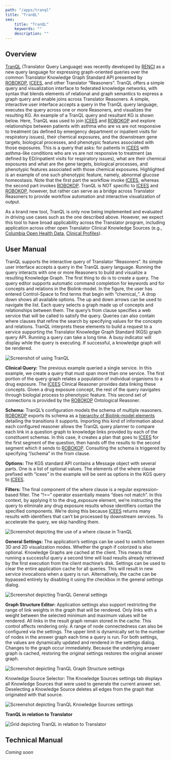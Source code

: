 ```yaml
---
path: "/apps/tranql"
title: "TranQL"
seo:
    title: "TranQL"
    keywords: ""
    description: ""
---
```


## Overview

[TranQL](https://tranql.renci.org/) (Translator Query Language) was recently developed by [RENCI](https://renci.org/) as a new query language for expressing graph-oriented queries over the common Translator Knowledge Graph Standard API presented by [ROBOKOP](/apps/robokop), [ICEES](/apps/icees), and other Translator “Reasoners”. TranQL offers a simple query and visualization interface to federated knowledge networks, with syntax that blends elements of relational and graph semantics to express a graph query and enable joins across Translator Reasoners. A simple, interactive user interface accepts a query in the TranQL query language, executes the query across one or more Reasoners, and visualizes the resulting KG. An example of a TranQL query and resultant KG is shown below. Here, TranQL was used to join [ICEES](/apps/icees) and [ROBOKOP](/apps/robokop) and explore relationships between patients with asthma who are vs are not responsive to treatment (as defined by emergency department or inpatient visits for respiratory issues), their chemical exposures, and the downstream gene targets, biological processes, and phenotypic features associated with those exposures. This is a query that asks: for patients in [ICEES](/apps/icees) with asthma-like conditions who are vs are not responsive to treatment (as defined by ED/inpatient visits for respiratory issues), what are their chemical exposures and what are the gene targets, biological processes, and phenotypic features associated with those chemical exposures. Highlighted is an example of one such phenotypic feature, namely, abnormal glucose homeostasis. Note that the first part the workflow invoke [ICEES](/apps/icees), whereas the second part invokes [ROBOKOP](/apps/robokop). TranQL is NOT specific to [ICEES](/apps/icees) and [ROBOKOP](/apps/robokop), however, but rather can serve as a bridge across Translator Reasoners to provide workflow automation and interactive visualization of output.

As a brand new tool, TranQL is only now being implemented and evaluated in driving use cases such as the one described above. However, we expect this tool to have broad applicability across the Translator program, including application across other open Translator Clinical Knowledge Sources (e.g., [Columbia Open Health Data](http://smart-api.info/ui/9fbeaeabd19b334fa0f1932aa111bf35), [Clinical Profiles](https://model.clinicalprofiles.org/clinicalprofile.html)).

## User Manual

TranQL supports the interactive query of Translator “Reasoners”. Its simple user interface accepts a query in the TranQL query language. Running the query interacts with one or more Reasoners to build and visualize a resulting Knowledge Graph. The first thing to do is to create a query. The query editor supports automatic command completion for keywords and for concepts and relations in the Biolink-model. In the figure, the user has entered Control-Space to find terms that begin with “chemical_”. A drop down shows all available options. The up and down arrows can be used to navigate the list. Each query selects a graph made up of concepts and relationships between them. The query’s from clause specifies a web service that will be called to satisfy the query. Queries can also contain where clauses that refine the search by specifying values for the concepts and relations. TranQL interprets these elements to build a request to a service supporting the Translator Knowledge Graph Standard (KGS) graph query API. Running a query can take a long time. A busy indicator will display while the query is executing. If successful, a knowledge graph will be rendered.

![Screenshot of using TranQL](using-tranql.png)[]()

**Clinical Query:** The previous example queried a single service. In this example, we create a query that must span more than one service. The first portion of the query graph relates a population of individual organisms to a drug exposure. The [ICEES](/apps/icees) Clinical Reasoner provides data linking these concepts. Given a drug exposure concept, the rest of the query navigates through biologial process to phenotypic feature. This second set of connections is provided by the [ROBOKOP](/apps/robokop) Ontological Reasoner.

**Schema:** TranQL’s configuration models the schema of multiple reasoners. [ROBOKOP](/apps/robokop) exports its schema as a [hierarchy of Biolink-model elements](http://robokop.renci.org/api/operations) detailing the transitions it supports. Importing this kind of information about each configured reasoner allows the TranQL query planner to compare each link in a question graph to knowledge links provided by each of the constituent schemas. In this case, it creates a plan that goes to [ICEES](/apps/icees) for the first segment of the question, then hands off the results to the second segment which it sends to [ROBOKOP](/apps/robokop). Consulting the schema is triggered by specifying “/schema” in the from clause.

**Options:** The KGS standard API contains a Message object with several parts. One is a list of optional values. The elements of the where clause prefixed with “icees” in the example will be sent as options in the KGS query to [ICEES](/apps/icees).

**Filters:** The final component of the where clause is a regular expression-based filter. The “!=~” operator essentially means “does not match”. In this context, by applying it to the drug_exposure element, we’re instructing the query to eliminate any drug exposure results whose identifiers contain the specified components. We’re doing this because [ICEES](/apps/icees) returns many results with identifiers that can’t be processed by downstream services. To accelerate the query, we skip handling them.

![Screenshot depicting the use of a where clause in TranQL](using-tranql-with-where-clause)[]()

**General Settings:** The application’s settings can be used to switch between 3D and 2D visualization modes. Whether the graph if colorized is also optional. Knowledge Graphs are cached at the client. This means that running a successful query a second time will load results already retrieved by the first execution from the client machine’s disk. Settings can be used to clear the entire application cache for all queries. This will result in new service invocations when a query is run. Alternatively, the cache can be bypassed entirely by disabling it using the checkbox in the general settings dialog.

![Screenshot depicting TranQL General settings](tranql-settings-general.png)[]()

**Graph Structure Editor:** Application settings also support restricting the range of link weights in the graph that will be rendered. Only links with a weight between the selected minimum and maximum values will be rendered. All links in the result graph remain stored in the cache. This control affects rendering only. A range of node connectedness can also be configured via the settings. The upper limit is dynamically set to the number of nodes in the answer graph each time a query is run. For both settings, the values are dynamically updated and rendered in the settings dialog. Changes to the graph occur immediately. Because the underlying answer graph is cached, restoring the original settings restores the original answer graph.

![Screenshot depicting TranQL Graph Structure settings](tranql-settings-graph-structure.png)[]()

Knowledge Source Selector: The Knowledge Sources settings tab displays all Knowledge Sources that were used to generate the current answer set. Deselecting a Knowledge Source deletes all edges from the graph that originated with that source.

![Screenshot depicting TranQL Knowledge Sources settings](tranql-settings-knowldge-sources.png)[]()

**TranQL in relation to Translator**

![Grid depicting TranQL in relation to Translator](tranql-relation-to-translator.png)[]()

## Technical Manual

_Coming soon_
